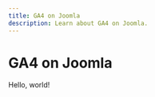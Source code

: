 ```yaml
---
title: GA4 on Joomla
description: Learn about GA4 on Joomla.
---
```


# GA4 on Joomla

Hello, world!

